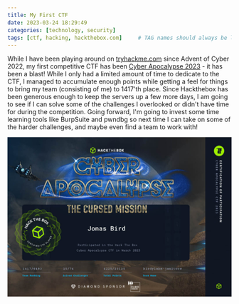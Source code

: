 ```yaml
---
title: My First CTF
date: 2023-03-24 18:29:49 
categories: [technology, security]
tags: [ctf, hacking, hackthebox.com]     # TAG names should always be lowercase
---
```


While I have been playing around on [tryhackme.com](www.tryhackme.com) since Advent of Cyber 2022, my first competitive CTF has been [Cyber Apocalypse 2023](https://www.hackthebox.com/blog/cyber-apocalypse-2023-news) - it has been a blast! While I only had a limited amount of time to dedicate to the CTF, I managed to accumulate enough points while getting a feel for things to bring my team (consisting of me) to 1417'th place. Since Hackthebox has been generous enough to keep the servers up a few more days, I am going to see if I can solve some of the challenges I overlooked or didn't have time for during the competition. Going forward, I'm going to invest some time learning tools like BurpSuite and pwndbg so next time I can take on some of the harder challenges, and maybe even find a team to work with!  

![Certificate of participation](/assets/img/Cyber-Apocalypse-CTF-2023-jonasbird.jpg)


